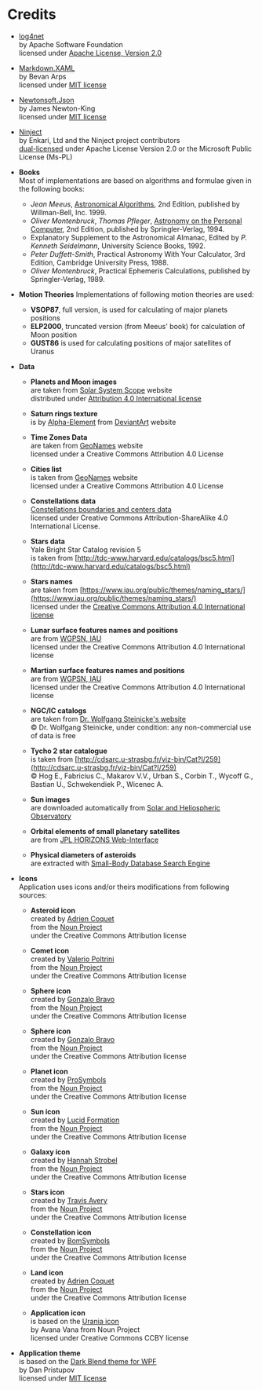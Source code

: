 ﻿# Credits #

- [log4net](https://logging.apache.org/log4net/)  
by Apache Software Foundation  
licensed under [Apache License, Version 2.0](https://logging.apache.org/log4net/license.html)
  
- [Markdown.XAML](https://github.com/theunrepentantgeek/Markdown.XAML)  
by Bevan Arps  
licensed under [MIT license](https://github.com/theunrepentantgeek/Markdown.XAML/blob/master/License.txt)

- [Newtonsoft.Json](https://www.newtonsoft.com/json)  
by James Newton-King  
licensed under [MIT license](https://github.com/JamesNK/Newtonsoft.Json/blob/master/LICENSE.md)

- [Ninject](http://www.ninject.org/)  
by Enkari, Ltd and the Ninject project contributors  
[dual-licensed](https://github.com/ninject/Ninject/blob/master/LICENSE.txt) under Apache License Version 2.0 or the Microsoft Public License (Ms-PL)

- **Books**  
Most of implementations are based on algorithms and formulae given in the following books:
  - *Jean Meeus*, [Astronomical Algorithms](https://www.willbell.com/math/mc1.htm), 2nd Edition, published by Willman-Bell, Inc. 1999. 
  - *Oliver Montenbruck*, *Thomas Pfleger*, [Astronomy on the Personal Computer](https://www.springer.com/gp/book/9783540672210), 2nd Edition, published by Springler-Verlag, 1994.
  - Explanatory Supplement to the Astronomical Almanac, Edited by *P. Kenneth Seidelmann*, University Science Books, 1992.
  - *Peter Duffett-Smith*, Practical Astronomy With Your Calculator, 3rd Edition, Cambridge University Press, 1988.
  - *Oliver Montenbruck*, Practical Ephemeris Calculations, published by Springler-Verlag, 1989.

- **Motion Theories**
Implementations of following motion theories are used:
  - **VSOP87**, full version, is used for calculating of major planets positions
  - **ELP2000**, truncated version (from Meeus' book) for calculation of Moon position
  - **GUST86** is used for calculating positions of major satellites of Uranus

- **Data**

  - **Planets and Moon images**  
are taken from [Solar System Scope](https://www.solarsystemscope.com/textures/) website  
distributed under [Attribution 4.0 International license](https://creativecommons.org/licenses/by/4.0/)

  - **Saturn rings texture**  
is by [Alpha-Element](https://www.deviantart.com/alpha-element/art/Stock-Image-Saturn-Rings-393767006) from [DeviantArt](https://www.deviantart.com) website

  - **Time Zones Data**  
are taken from [GeoNames](https://www.geonames.org/) website  
licensed under a Creative Commons Attribution 4.0 License

  - **Cities list**  
is taken from [GeoNames](https://www.geonames.org/) website  
licensed under a Creative Commons Attribution 4.0 License

  - **Constellations data**  
[Constellations boundaries and centers data](http://pbarbier.com/constellations/boundaries.html)  
licensed under Creative Commons Attribution-ShareAlike 4.0 International License.

  - **Stars data**  
Yale Bright Star Catalog revision 5  
is taken from [http://tdc-www.harvard.edu/catalogs/bsc5.html](http://tdc-www.harvard.edu/catalogs/bsc5.html)

  - **Stars names**  
are taken from [https://www.iau.org/public/themes/naming_stars/](https://www.iau.org/public/themes/naming_stars/)  
licensed under the [Creative Commons Attribution 4.0 International license](https://www.iau.org/copyright/)

  - **Lunar surface features names and positions**  
are from [WGPSN, IAU](https://planetarynames.wr.usgs.gov/)  
licensed under the Creative Commons Attribution 4.0 International license

  - **Martian surface features names and positions**  
are from [WGPSN, IAU](https://planetarynames.wr.usgs.gov/)  
licensed under the Creative Commons Attribution 4.0 International license

  - **NGC/IC catalogs**  
are taken from [Dr. Wolfgang Steinicke's website](http://www.klima-luft.de/steinicke/ngcic/ngcic_e.htm)  
© Dr. Wolfgang Steinicke, under condition: any non-commercial use of data is free

  - **Tycho 2 star catalogue**  
is taken from [http://cdsarc.u-strasbg.fr/viz-bin/Cat?I/259](http://cdsarc.u-strasbg.fr/viz-bin/Cat?I/259)  
© Hog E., Fabricius C., Makarov V.V., Urban S., Corbin T., Wycoff G., Bastian U., Schwekendiek P., Wicenec A.

  - **Sun images**  
are downloaded automatically from [Solar and Heliospheric Observatory](https://soho.nascom.nasa.gov/data/REPROCESSING/Completed/)

  - **Orbital elements of small planetary satellites**  
are from [JPL HORIZONS Web-Interface](https://ssd.jpl.nasa.gov/?horizons)

  - **Physical diameters of asteroids**  
are extracted with [Small-Body Database Search Engine](https://ssd.jpl.nasa.gov/sbdb_query.cgi)    
 
- **Icons**  
Application uses icons and/or theirs modifications from following sources:  

  - **Asteroid icon**  
created by [Adrien Coquet](https://thenounproject.com/coquet_adrien)  
from the [Noun Project](https://thenounproject.com/search/?q=asteroid&i=2103706)  
under the Creative Commons Attribution license

  - **Comet icon**  
created by [Valerio Poltrini](https://thenounproject.com/valeriopoltrini)  
from the [Noun Project](https://thenounproject.com/search/?q=comet&i=60988)  
under the Creative Commons Attribution license

  - **Sphere icon**  
created by [Gonzalo Bravo](https://thenounproject.com/webposible)  
from the [Noun Project](https://thenounproject.com/search/?q=sphere&i=470602)  
under the Creative Commons Attribution license

  - **Sphere icon**  
created by [Gonzalo Bravo](https://thenounproject.com/webposible)  
from the [Noun Project](https://thenounproject.com/search/?q=sphere&i=470812)  
under the Creative Commons Attribution license

  - **Planet icon**  
created by [ProSymbols](https://thenounproject.com/prosymbols)  
from the [Noun Project](https://thenounproject.com/search/?q=planet&i=1096856)  
under the Creative Commons Attribution license

  - **Sun icon**  
created by [Lucid Formation](https://thenounproject.com/lucidformation)  
from the [Noun Project](https://thenounproject.com/search/?q=horizon&i=126195)  
under the Creative Commons Attribution license

  - **Galaxy icon**  
created by [Hannah Strobel](https://thenounproject.com/Mylillian)  
from the [Noun Project](https://thenounproject.com/search/?q=galaxy&i=22802)  
under the Creative Commons Attribution license

  - **Stars icon**  
created by [Travis Avery](https://thenounproject.com/travisavery)  
from the [Noun Project](https://thenounproject.com/search/?q=star&i=2335992)  
under the Creative Commons Attribution license

  - **Constellation icon**  
created by [BomSymbols](https://thenounproject.com/korawan_m)  
from the [Noun Project](https://thenounproject.com/search/?q=constellation&i=937185)  
under the Creative Commons Attribution license

  - **Land icon**  
created by [Adrien Coquet](https://thenounproject.com/korawan_m)  
from the [Noun Project](https://https://thenounproject.com/search/?q=land&i=1941494)  
under the Creative Commons Attribution license
  
  - **Application icon**  
is based on the [Urania icon](https://thenounproject.com/term/urania/1697574/)  
by Avana Vana from Noun Project  
licensed under Creative Commons CCBY license
 
- **Application theme**  
is based on the [Dark Blend theme for WPF](https://github.com/DanPristupov/WpfExpressionBlendTheme)  
by Dan Pristupov  
licensed under [MIT license](https://github.com/DanPristupov/WpfExpressionBlendTheme/issues/11)